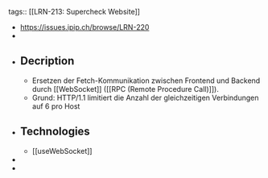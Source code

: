 tags:: [[LRN-213: Supercheck Website]]

- https://issues.ipip.ch/browse/LRN-220
-
- ## Decription
	- Ersetzen der Fetch-Kommunikation zwischen Frontend und Backend durch [[WebSocket]] ([[RPC (Remote Procedure Call)]]).
	- Grund: HTTP/1.1 limitiert die Anzahl der gleichzeitigen Verbindungen auf 6 pro Host
- ## Technologies
	- [[useWebSocket]]
-
-